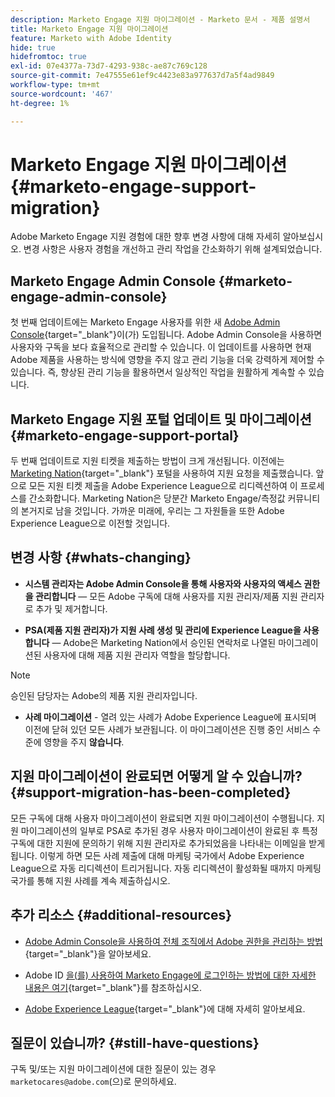 ```yaml
---
description: Marketo Engage 지원 마이그레이션 - Marketo 문서 - 제품 설명서
title: Marketo Engage 지원 마이그레이션
feature: Marketo with Adobe Identity
hide: true
hidefromtoc: true
exl-id: 07e4377a-73d7-4293-938c-ae87c769c128
source-git-commit: 7e47555e61ef9c4423e83a977637d7a5f4ad9849
workflow-type: tm+mt
source-wordcount: '467'
ht-degree: 1%

---
```


# Marketo Engage 지원 마이그레이션 {#marketo-engage-support-migration}

Adobe Marketo Engage 지원 경험에 대한 향후 변경 사항에 대해 자세히 알아보십시오. 변경 사항은 사용자 경험을 개선하고 관리 작업을 간소화하기 위해 설계되었습니다.

## Marketo Engage Admin Console {#marketo-engage-admin-console}

첫 번째 업데이트에는 Marketo Engage 사용자를 위한 새 [Adobe Admin Console](https://helpx.adobe.com/kr/enterprise/admin-guide.html){target="_blank"}이(가) 도입됩니다. Adobe Admin Console을 사용하면 사용자와 구독을 보다 효율적으로 관리할 수 있습니다. 이 업데이트를 사용하면 현재 Adobe 제품을 사용하는 방식에 영향을 주지 않고 관리 기능을 더욱 강력하게 제어할 수 있습니다. 즉, 향상된 관리 기능을 활용하면서 일상적인 작업을 원활하게 계속할 수 있습니다.

## Marketo Engage 지원 포털 업데이트 및 마이그레이션 {#marketo-engage-support-portal}

두 번째 업데이트로 지원 티켓을 제출하는 방법이 크게 개선됩니다. 이전에는 [Marketing Nation](https://nation.marketo.com/){target="_blank"} 포털을 사용하여 지원 요청을 제출했습니다. 앞으로 모든 지원 티켓 제출을 Adobe Experience League으로 리디렉션하여 이 프로세스를 간소화합니다. Marketing Nation은 당분간 Marketo Engage/측정값 커뮤니티의 본거지로 남을 것입니다. 가까운 미래에, 우리는 그 자원들을 또한 Adobe Experience League으로 이전할 것입니다.

## 변경 사항 {#whats-changing}

* **시스템 관리자는 Adobe Admin Console을 통해 사용자와 사용자의 액세스 권한을 관리합니다** — 모든 Adobe 구독에 대해 사용자를 지원 관리자/제품 지원 관리자로 추가 및 제거합니다.

* **PSA(제품 지원 관리자)가 지원 사례 생성 및 관리에 Experience League을 사용합니다** — Adobe은 Marketing Nation에서 승인된 연락처로 나열된 마이그레이션된 사용자에 대해 제품 지원 관리자 역할을 할당합니다.

>[!NOTE]
>
>승인된 담당자는 Adobe의 제품 지원 관리자입니다.

* **사례 마이그레이션** - 열려 있는 사례가 Adobe Experience League에 표시되며 이전에 닫혀 있던 모든 사례가 보관됩니다. 이 마이그레이션은 진행 중인 서비스 수준에 영향을 주지 **않습니다**.

## 지원 마이그레이션이 완료되면 어떻게 알 수 있습니까? {#support-migration-has-been-completed}

모든 구독에 대해 사용자 마이그레이션이 완료되면 지원 마이그레이션이 수행됩니다. 지원 마이그레이션의 일부로 PSA로 추가된 경우 사용자 마이그레이션이 완료된 후 특정 구독에 대한 지원에 문의하기 위해 지원 관리자로 추가되었음을 나타내는 이메일을 받게 됩니다. 이렇게 하면 모든 사례 제출에 대해 마케팅 국가에서 Adobe Experience League으로 자동 리디렉션이 트리거됩니다. 자동 리디렉션이 활성화될 때까지 마케팅 국가를 통해 지원 사례를 계속 제출하십시오.

## 추가 리소스 {#additional-resources}

* [Adobe Admin Console을 사용하여 전체 조직에서 Adobe 권한을 관리하는 방법](https://helpx.adobe.com/enterprise/using/admin-roles.html){target="_blank"}을 알아보세요.

* Adobe ID [을(를) 사용하여 Marketo Engage에 로그인하는 방법에 대한 자세한 내용은 여기](/help/marketo/product-docs/administration/marketo-with-adobe-identity/user-sign-in-with-adobe-id.md){target="_blank"}를 참조하십시오.

* [Adobe Experience League](https://experienceleague.adobe.com/){target="_blank"}에 대해 자세히 알아보세요.

## 질문이 있습니까? {#still-have-questions}

구독 및/또는 지원 마이그레이션에 대한 질문이 있는 경우 `marketocares@adobe.com`(으)로 문의하세요.
